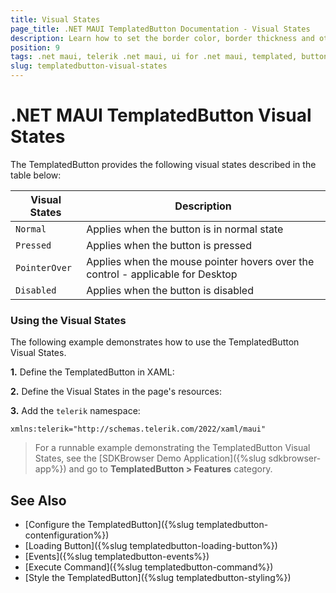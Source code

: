 ```yaml
---
title: Visual States
page_title: .NET MAUI TemplatedButton Documentation - Visual States
description: Learn how to set the border color, border thickness and other in different Visual States of the Telerik TemplatedButton for .NET MAUI.
position: 9
tags: .net maui, telerik .net maui, ui for .net maui, templated, button, microsoft .net maui
slug: templatedbutton-visual-states
---
```


# .NET MAUI TemplatedButton Visual States

The TemplatedButton provides the following visual states described in the table below:

| Visual States | Description |
| ------------- | --------------- |
| `Normal` | Applies when the button is in normal state |
| `Pressed` | Applies when the button is pressed |
| `PointerOver` | Applies when the mouse pointer hovers over the control - applicable for Desktop |
| `Disabled` | Applies when the button is disabled |

### Using the Visual States

The following example demonstrates how to use the TemplatedButton Visual States.

**1.** Define the TemplatedButton in XAML:

<snippet id='templatedbutton-visual-states' />

**2.** Define the Visual States in the page's resources:

<snippet id='templatedbutton-visual-states-resources' />

**3.** Add the `telerik` namespace:

```XAML
xmlns:telerik="http://schemas.telerik.com/2022/xaml/maui"
```

> For a runnable example demonstrating the TemplatedButton Visual States, see the [SDKBrowser Demo Application]({%slug sdkbrowser-app%}) and go to **TemplatedButton > Features** category.

## See Also

- [Configure the TemplatedButton]({%slug templatedbutton-contenfiguration%})
- [Loading Button]({%slug templatedbutton-loading-button%})
- [Events]({%slug templatedbutton-events%})
- [Execute Command]({%slug templatedbutton-command%})
- [Style the TemplatedButton]({%slug templatedbutton-styling%})